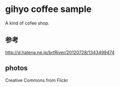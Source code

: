 # gihyo coffee sample

A kind of cofee shop.

## 参考

http://d.hatena.ne.jp/brtRiver/20120728/1343499474

## photos

Creative Commons from Flickr
